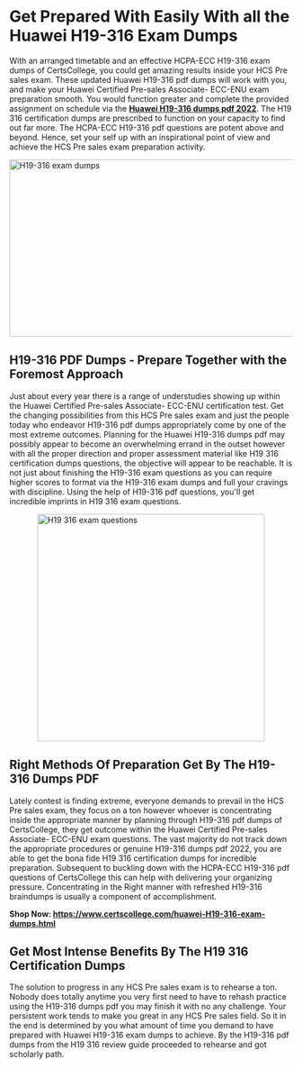 <h1><strong>Get Prepared With Easily With all the Huawei H19-316 Exam Dumps&nbsp;</strong></h1>
<p><span style="font-weight: 400;">With an arranged timetable and an effective HCPA-ECC H19-316 exam dumps of CertsCollege, you could get amazing results inside your HCS Pre sales exam. These updated Huawei H19-316 pdf dumps will work with you, and make your Huawei Certified Pre-sales Associate- ECC-ENU exam preparation smooth. You would function greater and complete the provided assignment on schedule via the <strong><a href="https://www.certscollege.com/huawei-H19-316-exam-dumps.html">Huawei H19-316 dumps pdf 2022</a></strong>. The H19 316 certification dumps are prescribed to function on your capacity to find out far more. The HCPA-ECC H19-316 pdf questions are potent above and beyond. Hence, set your self up with an inspirational point of view and achieve the HCS Pre sales exam preparation activity.&nbsp;</span></p>
<p><span style="font-weight: 400;"><img style="display: block; margin-left: auto; margin-right: auto;" src="https://i.ibb.co/CPDK3ps/Yellow-and-Blue-Initiative-Blog-Banner.png" alt="H19-316 exam dumps" width="559" height="315" /></span></p>
<h2><strong>H19-316 PDF Dumps - Prepare Together with the Foremost Approach</strong></h2>
<p><span style="font-weight: 400;">Just about every year there is a range of understudies showing up within the Huawei Certified Pre-sales Associate- ECC-ENU certification test. Get the changing possibilities from this HCS Pre sales exam and just the people today who endeavor H19-316 pdf dumps appropriately come by one of the most extreme outcomes. Planning for the Huawei H19-316 dumps pdf may possibly appear to become an overwhelming errand in the outset however with all the proper direction and proper assessment material like H19 316 certification dumps questions, the objective will appear to be reachable. It is not just about finishing the H19-316 exam questions as you can require higher scores to format via the H19-316 exam dumps and full your cravings with discipline. Using the help of H19-316 pdf questions, you'll get incredible imprints in H19 316 exam questions.</span></p>
<p><span style="font-weight: 400;"><a href="https://tinyurl.com/y9bk4zoa"><img style="display: block; margin-left: auto; margin-right: auto;" src="https://i.ibb.co/9tMrhdY/Teacher-Appreciation-Invitation.png" alt="H19 316 exam questions " width="404" height="404" /></a></span></p>
<h2><strong>Right Methods Of Preparation Get By The H19-316 Dumps PDF</strong></h2>
<p><span style="font-weight: 400;">Lately contest is finding extreme, everyone demands to prevail in the HCS Pre sales exam, they focus on a ton however whoever is concentrating inside the appropriate manner by planning through H19-316 pdf dumps of CertsCollege, they get outcome within the Huawei Certified Pre-sales Associate- ECC-ENU exam questions. The vast majority do not track down the appropriate procedures or genuine H19-316 dumps pdf 2022, you are able to get the bona fide H19 316 certification dumps for incredible preparation. Subsequent to buckling down with the HCPA-ECC H19-316 pdf questions of CertsCollege this can help with delivering your organizing pressure. Concentrating in the Right manner with refreshed H19-316 braindumps is usually a component of accomplishment.</span></p>
<p><span style="font-weight: 400;"><strong>Shop Now: <a href="https://www.certscollege.com/huawei-H19-316-exam-dumps.html">https://www.certscollege.com/huawei-H19-316-exam-dumps.html</a></strong></span></p>
<h2><strong>Get Most Intense Benefits By The H19 316 Certification Dumps</strong></h2>
<p><span style="font-weight: 400;">The solution to progress in any HCS Pre sales exam is to rehearse a ton. Nobody does totally anytime you very first need to have to rehash practice using the H19-316 dumps pdf you may finish it with no any challenge. Your persistent work tends to make you great in any HCS Pre sales field. So it in the end is determined by you what amount of time you demand to have prepared with Huawei H19-316 exam dumps to achieve. By the H19-316 pdf dumps from the H19 316 review guide proceeded to rehearse and got scholarly path.</span></p>
